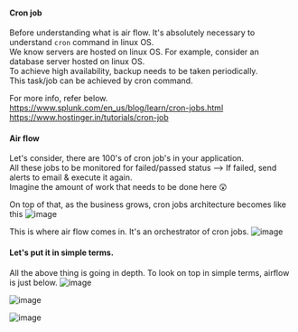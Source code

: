 #### Cron job
Before understanding what is air flow. It's absolutely necessary to understand `cron` command in linux OS.</br>
We know servers are hosted on linux OS. 
For example, consider an database server hosted on linux OS.</br>
To achieve high availability, backup needs to be taken periodically.</br>
This task/job can be achieved by cron command.</br>

For more info, refer below.</br>
https://www.splunk.com/en_us/blog/learn/cron-jobs.html</br>
https://www.hostinger.in/tutorials/cron-job

#### Air flow
Let's consider, there are 100's of cron job's in your application.</br>
All these jobs to be monitored for failed/passed status --> If failed, send alerts to email & execute it again.</br>
Imagine the amount of work that needs to be done here 😲</br>

On top of that, as the business grows, cron jobs architecture becomes like this
![image](https://github.com/user-attachments/assets/e3681683-effd-4263-941e-220da0053ae9)

This is where air flow comes in. It's an orchestrator of cron jobs. 
![image](https://github.com/user-attachments/assets/407fa6a7-95ca-422d-b401-652f41c0cadb)

#### Let's put it in simple terms.
All the above thing is going in depth. To look on top in simple terms, airflow is just below.
![image](https://github.com/user-attachments/assets/7b508329-7d2e-4ce3-be28-ef6f663839b7)

![image](https://github.com/user-attachments/assets/f72bd2b8-956d-44eb-9873-f911b0a017ef)

![image](https://github.com/user-attachments/assets/c51a6ee0-3231-495c-b121-6e97136a07b5)
